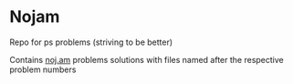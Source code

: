 # Nojam

Repo for ps problems (striving to be better)

Contains [noj.am](https://www.acmicpc.net) problems solutions with files named after the respective problem numbers
